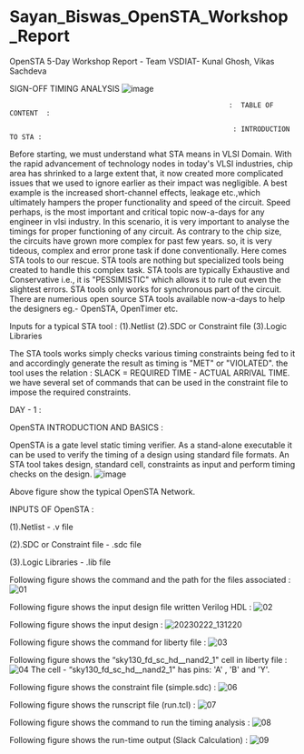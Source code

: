 # Sayan_Biswas_OpenSTA_Workshop_Report
OpenSTA 5-Day Workshop Report - Team VSDIAT- Kunal Ghosh, Vikas Sachdeva

SIGN-OFF TIMING ANALYSIS
![image](https://user-images.githubusercontent.com/125567197/220543510-934adf86-52b7-441a-b6bc-d2eba1dd7d2f.png)

                                                          :  TABLE OF CONTENT  :

                                                           : INTRODUCTION TO STA :
  Before starting, we must understand what STA means in VLSI Domain. With the rapid advancement of technology nodes in today's VLSI industries, chip area has shrinked 
to a large extent that, it now created more complicated issues that we used to ignore earlier as their impact was negligible. A best example is the increased short-channel effects, leakage etc.,which ultimately hampers the proper functionality and speed of the circuit. Speed perhaps, is the most important and critical topic now-a-days for any engineer in vlsi industry.
  In this scenario, it is very important to analyse the timings for proper functioning of any circuit. As contrary to the chip size, the circuits have grown more complex for past few years. so, it is very tideous, complex and error prone task if done conventionally. Here comes STA tools to our rescue. STA tools are nothing but specialized tools being created to handle this complex task. STA tools are typically Exhaustive and Conservative i.e., it is "PESSIMISTIC" which allows it to rule out even the slightest errors. STA tools only works for synchronous part of the circuit. There are numerious open source STA tools available now-a-days to help the designers eg.- OpenSTA, OpenTimer etc.
  
  Inputs for a typical STA tool :
  (1).Netlist
  (2).SDC or Constraint file
  (3).Logic Libraries
  
  The STA tools works simply checks various timing constraints being fed to it and accordingly generate the result as timing is "MET" or "VIOLATED". the tool uses the relation : SLACK = REQUIRED TIME - ACTUAL ARRIVAL TIME. we have several set of commands that can be used in the constraint file to impose the required constraints.


DAY - 1 :

OpenSTA INTRODUCTION AND BASICS :

OpenSTA is a gate level static timing verifier. As a stand-alone executable it can be used to verify the timing of a design using standard file formats. An STA tool takes design, standard cell, constraints as input and perform timing checks on the design.
![image](https://user-images.githubusercontent.com/125567197/220551822-db087d61-78cc-407e-8fe4-97856dc0ec3c.png)

Above figure show the typical OpenSTA Network.

INPUTS OF OpenSTA :

(1).Netlist - .v file

(2).SDC or Constraint file - .sdc file

(3).Logic Libraries - .lib file

Following figure shows the command and the path for the files associated :
![01](https://user-images.githubusercontent.com/125567197/220553934-37ccf7da-03d4-42fc-ba00-c2020fe2cb15.png)

Following figure shows the input design file written Verilog HDL :
![02](https://user-images.githubusercontent.com/125567197/220554348-ff97551d-e22c-4736-ae85-c499ae828312.png)

Following figure shows the input design :
![20230222_131220](https://user-images.githubusercontent.com/125567197/220555565-41aae663-3227-4320-abda-2fbc9331e084.jpg)

Following figure shows the command for liberty file :
![03](https://user-images.githubusercontent.com/125567197/220555335-af05f447-ead5-4b61-9cea-bb2c3ba42139.png)

Following figure shows the “sky130_fd_sc_hd__nand2_1" cell in liberty file :
![04](https://user-images.githubusercontent.com/125567197/220563517-70ad04c3-e74c-4698-aa83-be7c2c77cb05.png)
The cell - “sky130_fd_sc_hd__nand2_1" has pins: 'A' , 'B' and 'Y'.

Following figure shows the constraint file (simple.sdc) :
![06](https://user-images.githubusercontent.com/125567197/220564391-86b894e3-e485-4d79-9cde-03fa5d819213.png)

Following figure shows the runscript file (run.tcl) :
![07](https://user-images.githubusercontent.com/125567197/220564620-6d731ec5-bf65-450c-b8d6-f274e56adaa1.png)

Following figure shows the command to run the timing analysis :
![08](https://user-images.githubusercontent.com/125567197/220564947-7f9d438a-b01c-4c74-acba-a33b4aebadce.png)

Following figure shows the run-time output (Slack Calculation) :
![09](https://user-images.githubusercontent.com/125567197/220565328-499acc03-ff37-47ef-95ac-e4c4c27157d5.png)

